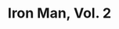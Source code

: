 ---
title: "Iron Man, Vol. 2"
issue: 1A
issue_nr: 1
full_title: Heart of the Matter
subtitle: ""
story_arc: ""
crossover: ""
variant: ""
publisher: Marvel Comics
creators: 
  - Peter David
  - Dale Keown
  - Mark Farmer
release_date: "Sep 18, 1996"
release_year: 1996
genre:
  - Action
  - Adventure
  - Super-Heroes
format: Comic
pages: 56
signed_by: ""
price: 2.95
---